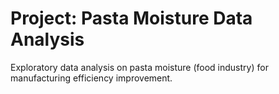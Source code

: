# Project: Pasta Moisture Data Analysis
Exploratory data analysis on pasta moisture (food industry) for manufacturing efficiency improvement.
